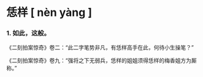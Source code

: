 # 恁样    [ nèn yàng ]

### 1. 如此，这般。

​	《二刻拍案惊奇》卷二：“此二字笔势非凡，有恁样高手在此，何待小生操笔？”

​	 《二刻拍案惊奇》卷九：“强将之下无弱兵，恁样的姐姐须得恁样的梅香姐方为厮称。”

